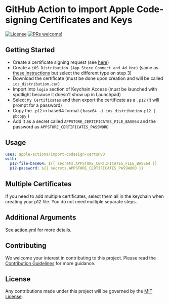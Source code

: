 # GitHub Action to import Apple Code-signing Certificates and Keys

[![License](https://img.shields.io/badge/license-MIT-green.svg?style=flat)](LICENSE)
[![PRs welcome!](https://img.shields.io/badge/PRs-welcome-brightgreen.svg)](CONTRIBUTING.md)

## Getting Started

* Create a certificate signing request (see [here](https://developer.apple.com/help/account/certificates/create-a-certificate-signing-request/))
* Create a `iOS Distribution (App Store Connect and Ad Hoc)` (same as [these instructions](https://developer.apple.com/help/account/certificates/create-enterprise-distribution-certificates) but select the different type on step 3)
* Download the certificate (must be done upon creation and will be called `ios_distribution.cer`)
* Import into `login` section of Keychain Access (must be launched with spotlight because it doesn't show up in Launchpad)
* Select `My Certificates` and then export the certificate as a `.p12` (it will prompt for a password)
* Copy the `.p12` in base64 format ( `base64 -i ios_distribution.p12 | pbcopy` )
* Add it as a secret called `APPSTORE_CERTIFICATES_FILE_BASE64` and the password as `APPSTORE_CERTIFICATES_PASSWORD`

## Usage

```yaml
uses: apple-actions/import-codesign-certs@v3
with: 
  p12-file-base64: ${{ secrets.APPSTORE_CERTIFICATES_FILE_BASE64 }}
  p12-password: ${{ secrets.APPSTORE_CERTIFICATES_PASSWORD }}
```

## Multiple Certificates

If you need to add multiple certificates, select them all in the keychain when creating your p12 file. You do not need multiple separate steps.

## Additional Arguments

See [action.yml](action.yml) for more details.

## Contributing

We welcome your interest in contributing to this project. Please read the [Contribution Guidelines](CONTRIBUTING.md) for more guidance.

## License

Any contributions made under this project will be governed by the [MIT License](LICENSE).
